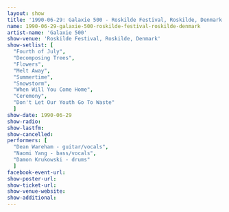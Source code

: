 ```yaml
---
layout: show
title: '1990-06-29: Galaxie 500 - Roskilde Festival, Roskilde, Denmark'
name: 1990-06-29-galaxie-500-roskilde-festival-roskilde-denmark
artist-name: 'Galaxie 500'
show-venue: 'Roskilde Festival, Roskilde, Denmark'
show-setlist: [
  "Fourth of July",
  "Decomposing Trees",
  "Flowers",
  "Melt Away",
  "Summertime",
  "Snowstorm",
  "When Will You Come Home",
  "Ceremony",
  "Don't Let Our Youth Go To Waste"
  ]
show-date: 1990-06-29
show-radio: 
show-lastfm: 
show-cancelled: 
performers: [
  "Dean Wareham - guitar/vocals",
  "Naomi Yang - bass/vocals",
  "Damon Krukowski - drums"
  ]
facebook-event-url: 
show-poster-url: 
show-ticket-url: 
show-venue-website: 
show-additional: 
---
```



